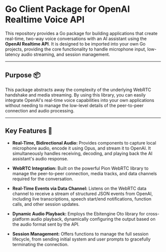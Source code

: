 # Go Client Package for OpenAI Realtime Voice API
This repository provides a Go package for building applications that create real-time, two-way voice conversations with an AI assistant using the **OpenAI Realtime API**. It is designed to be imported into your own Go projects, providing the core functionality to handle microphone input, low-latency audio streaming, and session management.

---

## Purpose 📦
This package abstracts away the complexity of the underlying WebRTC handshake and media streaming. By using this library, you can easily integrate OpenAI's real-time voice capabilities into your own applications without needing to manage the low-level details of the peer-to-peer connection and audio processing.

---

## Key Features 🎤
- **Real-Time, Bidirectional Audio:** Provides components to capture local microphone audio, encode it using Opus, and stream it to OpenAI. It simultaneously handles receiving, decoding, and playing back the AI assistant's audio response.

- **WebRTC Integration:** Built on the powerful Pion WebRTC library to manage the peer-to-peer connection, media tracks, and data channels required for the conversation.

- **Real-Time Events via Data Channel:** Listens on the WebRTC data channel to receive a stream of structured JSON events from OpenAI, including live transcriptions, speech start/end notifications, function calls, and other session updates.

- **Dynamic Audio Playback:** Employs the Ebitengine Oto library for cross-platform audio playback, dynamically configuring the output based on the audio format sent by the API.

- **Session Management:** Offers functions to manage the full session lifecycle, from sending initial system and user prompts to gracefully terminating the connection.
